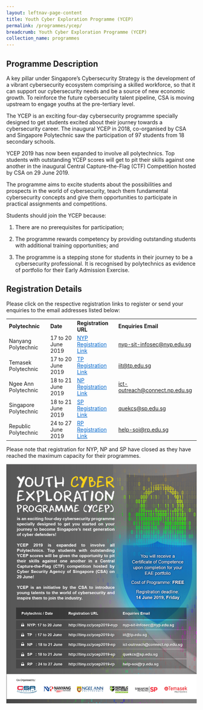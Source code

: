 ```yaml
---
layout: leftnav-page-content
title: Youth Cyber Exploration Programme (YCEP)
permalink: /programmes/ycep/
breadcrumb: Youth Cyber Exploration Programme (YCEP)
collection_name: programmes
---
```

## Programme Description

A key pillar under Singapore’s Cybersecurity Strategy is the development of a vibrant cybersecurity ecosystem comprising a skilled workforce, so that it can support our cybersecurity needs and be a source of new economic growth. To reinforce the future cybersecurity talent pipeline, CSA is moving upstream to engage youths at the pre-tertiary level. 

The YCEP is an exciting four-day cybersecurity programme specially designed to get students excited about their journey towards a cybersecurity career. The inaugural YCEP in 2018, co-organised by CSA and Singapore Polytechnic saw the participation of 97 students from 18 secondary schools. 

YCEP 2019 has now been expanded to involve all polytechnics. Top students with outstanding YCEP scores will get to pit their skills against one another in the inaugural Central Capture-the-Flag (CTF) Competition hosted by CSA on 29 June 2019.

The programme aims to excite students about the possibilities and prospects in the world of cybersecurity, teach them fundamental cybersecurity concepts and give them opportunities to participate in practical assignments and competitions.

Students should join the YCEP because: 

1. There are no prerequisites for participation;

2. The programme rewards competency by providing outstanding students with additional training opportunities; and

3. The programme is a stepping stone for students in their journey to be a cybersecurity professional. It is recognised by polytechnics as evidence of portfolio for their Early Admission 
Exercise.

## Registration Details

Please click on the respective registration links to register or send your enquiries to the email addresses listed below:

<table>
    <tbody>
        <tr>
            <td><strong>Polytechnic</strong></td>
            <td><strong>Date</strong></td>
            <td><strong>Registration URL</strong></td>
            <td><strong>Enquiries Email</strong></td>
        </tr>
        <tr>
            <td>Nanyang Polytechnic</td>
            <td><span style="text-align: left; letter-spacing: normal; background-color: transparent;">17 to 20 June 2019</span></td>
            <td><a href="https://form.gov.sg/#!/5cc02f6aa87c6d00173705b7" style="padding: 0px; text-align: left; color: #0066cc; letter-spacing: normal; border-top: 0px none #0066cc; border-left: 0px none #0066cc; background-color: transparent;">NYP Registration Link</a></td>
            <td><a href="mailto:nyp-sit-infosec@nyp.edu.sg">nyp-sit-infosec@nyp.edu.sg</a></td>
        </tr>
        <tr>
            <td>Temasek Polytechnic</td>
            <td><span style="text-align: left; letter-spacing: normal; background-color: transparent;">17 to 20 June 2019</span></td>
            <td><a href="https://us19.campaign-archive.com/?u=d24689508de5b651d77a84f86&amp;id=979dbb2627" style="padding: 0px; text-align: left; color: #0066cc; letter-spacing: normal; border-top: 0px none #0066cc; border-left: 0px none #0066cc; background-color: transparent;">TP Registration Link</a></td>
            <td><a href="mailto:iit@tp.edu.sg">iit@tp.edu.sg</a></td>
        </tr>
        <tr>
            <td>Ngee Ann Polytechnic</td>
            <td><span style="text-align: left; letter-spacing: normal; background-color: transparent;">18 to 21 June 2019</span></td>
            <td><a href="http://www.stritwise.sg/" style="padding: 0px; text-align: left; color: #0066cc; letter-spacing: normal; border-top: 0px none #0066cc; border-left: 0px none #0066cc; background-color: transparent;">NP Registration Link</a></td>
            <td><a href="mailto:ict-outreach@connect.np.edu.sg">ict-outreach@connect.np.edu.sg</a></td>
        </tr>
        <tr>
            <td>Singapore Polytechnic</td>
            <td><span style="text-align: left; letter-spacing: normal; background-color: transparent;">18 to 21 June 2019</span></td>
            <td><a href="https://docs.google.com/forms/d/e/1FAIpQLSc0kkXf9F8vJIpvS9xHkeL6sdjN4EhkCUPioEKkLNv1_iSKnw/viewform" style="padding: 0px; text-align: left; color: #0066cc; letter-spacing: normal; border-top: 0px none #0066cc; border-left: 0px none #0066cc; background-color: transparent;">SP Registration Link</a></td>
            <td><a href="mailto:quekcs@sp.edu.sg">quekcs@sp.edu.sg</a></td>
        </tr>
        <tr>
            <td>Republic Polytechnic</td>
            <td>24 to 27 June 2019</td>
            <td><a href="https://www.form.gov.sg/#!/5cca7e80de59dc00172f7f87" style="padding: 0px; text-align: left; color: #0066cc; letter-spacing: normal; border-top: 0px none #0066cc; border-left: 0px none #0066cc; background-color: transparent;">RP Registration Link</a><span style="text-decoration: underline;"> </span></td>
            <td><a href="mailto:help-soi@rp.edu.sg">help-soi@rp.edu.sg</a></td>
        </tr>
    </tbody>
</table>

Please note that registration for NYP, NP and SP have closed as they have reached the maximum capacity for their programmes.

![YCEP Poster](/images/YCEP_eDM.jpg)